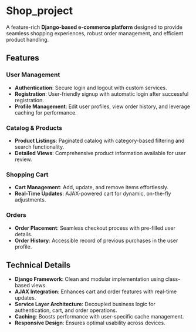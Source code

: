 # Shop_project
A feature-rich **Django-based e-commerce platform** designed to provide seamless shopping experiences, robust order management, and efficient product handling.

## Features

### User Management
- **Authentication**: Secure login and logout with custom services.
- **Registration**: User-friendly signup with automatic login after successful registration.
- **Profile Management**: Edit user profiles, view order history, and leverage caching for performance.

### Catalog & Products
- **Product Listings**: Paginated catalog with category-based filtering and search functionality.
- **Detailed Views**: Comprehensive product information available for user review.

### Shopping Cart
- **Cart Management**: Add, update, and remove items effortlessly.
- **Real-Time Updates**: AJAX-powered cart for dynamic, on-the-fly adjustments.

### Orders
- **Order Placement**: Seamless checkout process with pre-filled user details.
- **Order History**: Accessible record of previous purchases in the user profile.

## Technical Details

- **Django Framework**: Clean and modular implementation using class-based views.
- **AJAX Integration**: Enhances cart and order features with real-time updates.
- **Service Layer Architecture**: Decoupled business logic for authentication, cart, and order operations.
- **Caching**: Boosts performance with user-specific cache management.
- **Responsive Design**: Ensures optimal usability across devices.
